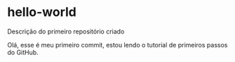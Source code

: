 # hello-world
Descrição do primeiro repositório criado

Olá, esse é meu primeiro commit, estou lendo  o  tutorial de primeiros  passos do GitHub.
